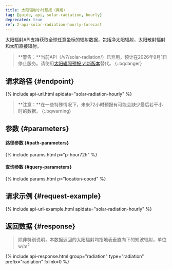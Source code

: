 ```yaml
---
title: 太阳辐射小时预报（弃用）
tag: [guide, api, solar-radiation, hourly]
deprecated: true
ref: 2-api-solar-radiation-hourly-forecast
---
```


太阳辐射API支持获取全球任意坐标的辐射数据，包括净太阳辐射，太阳散射辐射和太阳直接辐射。

> **警告：**当前API（/v7/solar-radiation/）已弃用，预计在2026年9月1日停止服务。请使用[太阳辐照预报 v1新版本](/docs/api/solar-radiation/solar-radiation-forecast/)替代。
{:.bqdanger}

## 请求路径 {#endpoint}

{% include api-url.html apidata="solar-radiation-hourly" %}

> **注意：**在一些特殊情况下，未来72小时预报有可能会缺少最后若干小时的数据。
{:.bqwarning}

## 参数 {#parameters}

#### 路径参数 {#path-parameters}

{% include params.html p="p-hour72h" %}

#### 查询参数 {#query-parameters}

{% include params.html p="location-coord" %}

## 请求示例 {#request-example}

{% include api-url-example.html apidata="solar-radiation-hourly" %}

## 返回数据 {#response}

> 除非特别说明，本数据返回的太阳辐射均指地表垂直向下的短波辐射，单位w/m<sup>2</sup>

{% include api-response.html group="radiation" type="radiation" prefix="radiation" fxlink=0 %}

